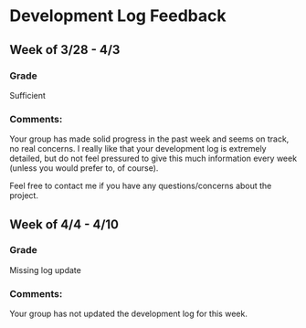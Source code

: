 # Development Log Feedback


## Week of 3/28 - 4/3


### Grade
Sufficient

### Comments:
Your group has made solid progress in the past week and seems on track, no real concerns. I really like that your development log is extremely detailed, but do not feel pressured to give this much information every week (unless you would prefer to, of course). 

Feel free to contact me if you have any questions/concerns about the project.

## Week of 4/4 - 4/10


### Grade
Missing log update

### Comments:
Your group has not updated the development log for this week.


